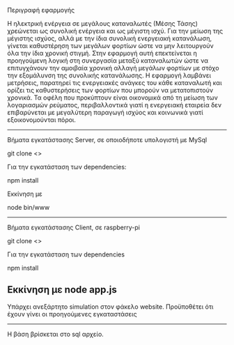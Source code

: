 Περιγραφή εφαρμογής

Η ηλεκτρική ενέργεια σε μεγάλους καταναλωτές (Μέσης Τάσης) χρεώνεται ως συνολική ενέργεια και ως μέγιστη ισχύ. Για την μείωση της μέγιστης ισχύος, αλλά με την ίδια συνολική ενεργειακή κατανάλωση, γίνεται καθυστέρηση των μεγάλων φορτίων ώστε να μην λειτουργούν όλα την ίδια χρονική στιγμή. Στην εφαρμογή αυτή επεκτείνεται η προηγούμενη λογική στη συνεργασία μεταξύ καταναλωτών ώστε να επιτυγχάνουν την αμοιβαία χρονική αλλαγή μεγάλων φορτίων με στόχο την εξομάλυνση της συνολικής κατανάλωσης. 
Η εφαρμογή λαμβάνει μετρήσεις, παρατηρεί τις ενεργειακές ανάγκες του κάθε καταναλωτή και ορίζει τις καθυστερήσεις των φορτίων που μπορούν να μετατοπιστούν χρονικά.
Τα οφέλη που προκύπτουν είναι οικονομικά από τη μείωση των λογαριασμών ρεύματος, περιβαλλοντικά γιατί η ενεργειακή εταιρεία δεν επιβαρύνεται με μεγαλύτερη παραγωγή ισχύος και κοινωνικά γιατί εξοικονομούνται πόροι.

-------------------------------------------------------

Βήματα εγκατάστασης Server, σε οποιοδήποτε υπολογιστή με MySql 

git clone <>

Για την εγκατάσταση των dependencies:

npm install 

Εκκίνηση με 

node bin/www

-------------------------------------------------------
Βήματα εγκατάστασης Client, σε raspberry-pi

git clone <>

Για την εγκατάσταση των dependencies

npm install 

Εκκίνηση με 
node app.js
-------------------------------------------------------

Υπάρχει ανεξάρτητο simulation στον φάκελο website. Προϋποθέτει ότι έχουν γίνει οι προηγούμενες εγκαταστάσεις


--------------------------------------------------------------------
Η βάση βρίσκεται στο sql αρχείο.
